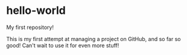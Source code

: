 # hello-world
My first repository!

This is my first attempt at managing a project on GitHub, and so far so good!
Can't wait to use it for even more stuff!
